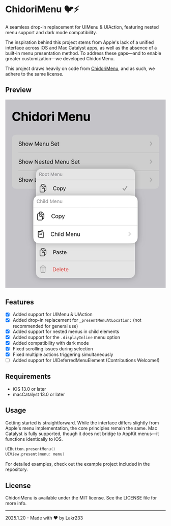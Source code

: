 # ChidoriMenu 🐦⚡️

A seamless drop-in replacement for UIMenu & UIAction, featuring nested menu support and dark mode compatibility.

The inspiration behind this project stems from Apple's lack of a unified interface across iOS and Mac Catalyst apps, as well as the absence of a built-in menu presentation method. To address these gaps—and to enable greater customization—we developed ChidoriMenu.

This project draws heavily on code from [ChidoriMenu](https://github.com/christianselig/ChidoriMenu), and as such, we adhere to the same license.

## Preview

![Screenshot](./Resources/IMG_4262.JPG)

## Features

- [x] Added support for UIMenu & UIAction
- [x] Added drop-in replacement for `_presentMenuAtLocation:` (not recommended for general use)
- [x] Added support for nested menus in child elements
- [x] Added support for the `.displayInline` menu option
- [x] Added compatibility with dark mode
- [x] Fixed scrolling issues during selection
- [x] Fixed multiple actions triggering simultaneously
- [ ] Added support for UIDeferredMenuElement (Contributions Welcome!)

## Requirements

- iOS 13.0 or later
- macCatalyst 13.0 or later

## Usage

Getting started is straightforward. While the interface differs slightly from Apple's menu implementation, the core principles remain the same. Mac Catalyst is fully supported, though it does not bridge to AppKit menus—it functions identically to iOS.

```swift
UIButton.presentMenu()
UIView.present(menu: menu)
```

For detailed examples, check out the example project included in the repository.

## License

ChidoriMenu is available under the MIT license. See the LICENSE file for more info.

---

2025.1.20 - Made with ❤️ by Lakr233
